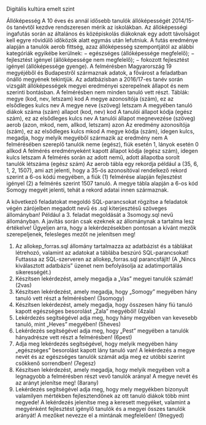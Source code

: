 Digitális kultúra 
emelt szint 
 
Állóképesség 
A 10 éves és annál idősebb tanulók állóképességét 2014/15-ös tanévtől kezdve 
rendszeresen mérik az iskolákban. Az állóképességi ingafutás során az általános és 
középiskolás diákoknak egy adott távolságot kell egyre rövidülő időközök alatt egymás után 
lefutniuk. A futás eredménye alapján a tanulók aerob fittség, azaz állóképesség szempontjától 
az alábbi kategóriák egyikébe kerülnek: 
− egészséges (állóképessége megfelelő); 
− fejlesztést igényel (állóképessége nem megfelelő); 
− fokozott fejlesztést igényel (állóképessége gyenge). 
A felmérésben Magyarország 19 megyéjéből és Budapestről származnak adatok, a fővárost 
a feladatban önálló megyének tekintjük. Az adatbázisban a 2016/17-es tanév során vizsgált 
állóképességek megyei eredményei szerepelnek állapot és nem szerinti bontásban. 
A felmérésben nem minden tanuló vett részt. 
Táblák: 
megye (kod, nev, letszam) 
kod A megye azonosítója (szám), ez az elsődleges kulcs 
nev A megye neve (szöveg) 
letszam A megyében tanuló diákok száma (szám) 
allapot (kod, nev) 
kod A tanulói állapot kódja (egész szám), ez az elsődleges kulcs
nev A tanulói állapot megnevezése (szöveg)
aerob (azon, mkod, nem, allkod, letszam) 
azon Az eredmény azonosítója (szám), ez az elsődleges kulcs 
mkod A megye kódja (szám), idegen kulcs, megadja, hogy melyik megyéből 
származik az eredmény 
nem A felmérésében szereplő tanulók neme (egész), 
fiúk esetén 1, lányok esetén 0 
allkod A felmérés eredményeként kapott állapot kódja (egész szám), idegen kulcs 
letszam A felmérés során az adott nemű, adott állapotba sorolt tanulók létszáma 
(egész szám) 
Az aerob tábla egy rekordja például a (35, 6, 1, 2, 1507), ami azt jelenti, hogy a 35-ös 
azonosítóval rendelkező rekord szerint a 6-os kódú megyében, a fiúk (1) felmérése alapján 
fejlesztést igényel (2) a felmérés szerint 1507 tanuló. A megye tábla alapján a 6-os kód Somogy 
megyét jelenti, tehát a rekord adatai innen származnak. 
 
A következő feladatokat megoldó SQL-parancsokat rögzítse a feladatok végén zárójelben 
megadott nevű és .sql kiterjesztésű szöveges állományban! Például a 3. feladat megoldását 
a 3somogy.sql nevű állományban. A javítás során csak ezeknek az állománynak a tartalma 
lesz értékelve! Ügyeljen arra, hogy a lekérdezésekben pontosan a kívánt mezők szerepeljenek, 
felesleges mezőt ne jelenítsen meg! 
1. Az allokep_forras.sql állomány tartalmazza az adatbázist és a táblákat létrehozó, 
valamint az adatokat a táblába beszúró SQL-parancsokat! Futtassa az SQL-szerveren 
az allokep_forras.sql parancsfájlt! (A „Nincs kiválasztott adatbázis” üzenet nem 
befolyásolja az adatimportálás sikerességét.) 
2. Készítsen lekérdezést, amely megadja a „Vas” megyei tanulók számát! (2vas) 
3. Készítsen lekérdezést, amely megadja, hogy „Somogy” megyében hány tanuló vett részt 
a felmérésben! (3somogy) 
4. Készítsen lekérdezést, amely megadja, hogy összesen hány fiú tanuló kapott egészséges 
besorolást „Zala” megyéből! (4zala) 
5. Lekérdezés segítségével adja meg, hogy hány megyében van kevesebb tanuló, mint 
„Heves” megyében! (5heves) 
6. Lekérdezés segítségével adja meg, hogy „Pest” megyében a tanulók hányadrésze vett részt 
a felmérésben! (6pest) 
7. Adja meg lekérdezés segítségével, hogy melyik megyében hány „egészséges” besorolást 
kapott lány tanuló van! A lekérdezés a megye nevét és az egészséges tanulók számát adja 
meg ez utóbbi szerint csökkenő sorrendben! (7egesz) 
8. Készítsen lekérdezést, amely megadja, hogy melyik megyében volt a legnagyobb 
a felmérésben részt vevő tanulók aránya! A megye nevét és az arányt jelenítse meg! 
(8arany) 
9. Lekérdezés segítségével adja meg, hogy mely megyékben bizonyult valamilyen mértékben 
fejlesztendőnek az ott tanuló diákok több mint negyede! A lekérdezés jelenítse meg 
a keresett megyéket, valamint a megyénként fejlesztést igénylő tanulók és a megyei összes 
tanulók arányát! A mezőket nevezze el a mintának megfelelően! (9negyed) 
